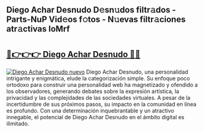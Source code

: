 ## Diego Achar Desnudo D𝚎sn𝚞dos filtr𝚊dos - Parts-NuP Vid𝚎os f𝚘tos - N𝚞evas filtr𝚊ciones atr𝚊ctivas IoMrf

# <h2><a href="http://mb0nc1.tromn.icu/?c=Diego+Achar+Desnudo">🔗👉👉👉 Diego Achar Desnudo 🔗🔗</a></h2>

[![Diego Achar Desnudo nuevo](https://i.imgur.com/pEAQMta.gif)](http://mb0nc1.tromn.icu/?c=Diego+Achar+Desnudo)
Diego Achar Desnudo, una personalidad intrigante y enigmática, elude la categorización simple. Su enfoque poco ortodoxo para construir una personalidad web ha magnetizado y ofendido a los observadores, generando debates sobre la expresión artística, la privacidad y las complejidades de las sociedades virtuales. A pesar de la incertidumbre de sus próximos pasos, su impacto en la comunidad en línea es profundo. Con una determinación inquebrantable y un atractivo innegable, el potencial de Diego Achar Desnudo en el ámbito digital es ilimitado.
